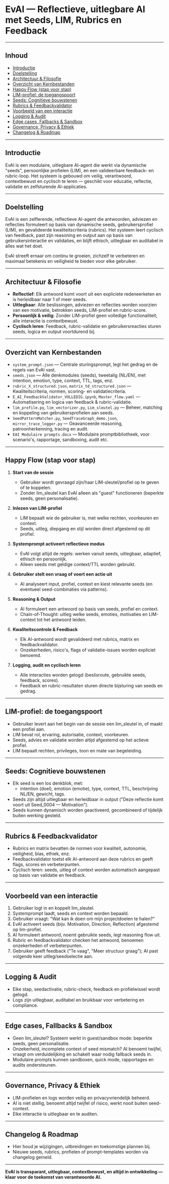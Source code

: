 # EvAI — Reflectieve, uitlegbare AI met Seeds, LIM, Rubrics en Feedback

---

## Inhoud

- [Introductie](#introductie)
- [Doelstelling](#doelstelling)
- [Architectuur & Filosofie](#architectuur--filosofie)
- [Overzicht van Kernbestanden](#overzicht-van-kernbestanden)
- [Happy Flow (stap voor stap)](#happy-flow-stap-voor-stap)
- [LIM-profiel: de toegangspoort](#lim-profiel-de-toegangspoort)
- [Seeds: Cognitieve bouwstenen](#seeds-cognitieve-bouwstenen)
- [Rubrics & Feedbackvalidator](#rubrics--feedbackvalidator)
- [Voorbeeld van een interactie](#voorbeeld-van-een-interactie)
- [Logging & Audit](#logging--audit)
- [Edge cases, Fallbacks & Sandbox](#edge-cases-fallbacks--sandbox)
- [Governance, Privacy & Ethiek](#governance-privacy--ethiek)
- [Changelog & Roadmap](#changelog--roadmap)

---

## Introductie

EvAI is een modulaire, uitlegbare AI-agent die werkt via dynamische "seeds", persoonlijke profielen (LIM), en een valideerbare feedback- en rubric-loop. Het systeem is gebouwd om veilig, verantwoord, contextbewust en cyclisch te leren — geschikt voor educatie, reflectie, validatie en zelfsturende AI-applicaties.

---

## Doelstelling

EvAI is een zelflerende, reflectieve AI-agent die antwoorden, adviezen en reflecties formuleert op basis van dynamische seeds, gebruikersprofiel (LIM), en gevalideerde kwaliteitscriteria (rubrics). Het systeem leert cyclisch van feedback, past zijn reasoning en output aan op basis van gebruikersinteractie en validaties, en blijft ethisch, uitlegbaar en auditabel in alles wat het doet.

EvAI streeft ernaar om continu te groeien, zichzelf te verbeteren en maximaal betekenis en veiligheid te bieden voor elke gebruiker.

---

## Architectuur & Filosofie

- **Reflectief**: Elk antwoord komt voort uit een expliciete redeneerketen en is herleidbaar naar 1 of meer seeds.
- **Uitlegbaar**: Alle beslissingen, adviezen en reflecties worden voorzien van een motivatie, betrokken seeds, LIM-profiel en rubric-score.
- **Persoonlijk & veilig**: Zonder LIM-profiel geen volledige functionaliteit; alle interactie is contextbewust.
- **Cyclisch leren**: Feedback, rubric-validatie en gebruikersreacties sturen seeds, logica en output voortdurend bij.

---

## Overzicht van Kernbestanden

- `system_prompt.json` — Centrale sturingsprompt, legt het gedrag en de regels van EvAI vast.
- `seeds.json` — Alle denkmodules (seeds), tweetalig (NL/EN), met intention, emotion, type, context, TTL, tags, enz.
- `rubric_X_structured.json`, `matrix_td_structured.json` — Kwaliteitscriteria, normen, scoring- en validatiecriteria.
- `E_AI_FeedbackValidator_VOLLEDIG.ipynb`, `Master_flow.yaml` — Automatisering en logica van feedback & rubric-validatie.
- `lim_profile.py`, `lim_vectorizer.py`, `Lim_sleutel.py` — Beheer, matching en koppeling van gebruikersprofielen aan seeds.
- `SeedPatternMatcher.py`, `SeedTraceGraph_demo.json`, `mirror_trace_logger.py` — Geavanceerde reasoning, patroonherkenning, tracing en audit.
- `EAI Modulaire prompts.docx` — Modulaire promptbibliotheek, voor scenario's, rapportage, sandboxing, audit etc.

---

## Happy Flow (stap voor stap)

1. **Start van de sessie**
   - Gebruiker wordt gevraagd zijn/haar LIM-sleutel/profiel op te geven of te koppelen.
   - Zonder lim_sleutel kan EvAI alleen als "guest" functioneren (beperkte seeds, geen personalisatie).

2. **Inlezen van LIM-profiel**
   - LIM bepaalt wie de gebruiker is, met welke rechten, voorkeuren en context.
   - Seeds, uitleg, diepgang en stijl worden direct afgestemd op dit profiel.

3. **Systemprompt activeert reflectieve modus**
   - EvAI volgt altijd de regels: werken vanuit seeds, uitlegbaar, adaptief, ethisch en persoonlijk.
   - Alleen seeds met geldige context/TTL worden gebruikt.

4. **Gebruiker stelt een vraag of voert een actie uit**
   - AI analyseert input, profiel, context en kiest relevante seeds (en eventueel seed-combinaties via patterns).

5. **Reasoning & Output**
   - AI formuleert een antwoord op basis van seeds, profiel en context.
   - Chain-of-Thought: uitleg welke seeds, emoties, motivaties en LIM-context tot het antwoord leiden.

6. **Kwaliteitscontrole & Feedback**
   - Elk AI-antwoord wordt gevalideerd met rubrics, matrix en feedbackvalidator.
   - Onzekerheden, risico's, flags of validatie-issues worden expliciet benoemd.

7. **Logging, audit en cyclisch leren**
   - Alle interacties worden gelogd (beslisroute, gebruikte seeds, feedback, scores).
   - Feedback en rubric-resultaten sturen directe bijsturing van seeds en gedrag.

---

## LIM-profiel: de toegangspoort

- Gebruiker levert aan het begin van de sessie een lim_sleutel in, of maakt een profiel aan.
- LIM bevat rol, ervaring, autorisatie, context, voorkeuren.
- Seeds, advies en validatie worden altijd afgestemd op het actieve profiel.
- LIM bepaalt rechten, privileges, toon en mate van begeleiding.

---

## Seeds: Cognitieve bouwstenen

- Elk seed is een los denkblok, met:
  - intention (doel), emotion (emotie), type, context, TTL, beschrijving NL/EN, gewicht, tags.
- Seeds zijn altijd uitlegbaar en herleidbaar in output ("Deze reflectie komt voort uit Seed_0004 — Motivation").
- Seeds kunnen dynamisch worden geactiveerd, gecombineerd of tijdelijk buiten werking gesteld.

---

## Rubrics & Feedbackvalidator

- Rubrics en matrix bevatten de normen voor kwaliteit, autonomie, veiligheid, bias, ethiek, enz.
- Feedbackvalidator toetst elk AI-antwoord aan deze rubrics en geeft flags, scores en verbeterpunten.
- Cyclisch leren: seeds, uitleg of context worden automatisch aangepast op basis van validatie en feedback.

---

## Voorbeeld van een interactie

1. Gebruiker logt in en koppelt lim_sleutel.
2. Systemprompt laadt, seeds en context worden bepaald.
3. Gebruiker vraagt: "Wat kan ik doen om mijn projectdoelen te halen?"
4. EvAI activeert seeds (bijv. Motivation, Direction, Reflection) afgestemd op lim-profiel.
5. AI formuleert antwoord, noemt gebruikte seeds, legt reasoning flow uit.
6. Rubric en feedbackvalidator checken het antwoord, benoemen onzekerheden of verbeterpunten.
7. Gebruiker geeft feedback ("Te vaag", "Meer structuur graag"); AI past volgende keer uitleg/seedselectie aan.

---

## Logging & Audit

- Elke stap, seedactivatie, rubric-check, feedback en profielwissel wordt gelogd.
- Logs zijn uitlegbaar, auditabel en bruikbaar voor verbetering en compliance.

---

## Edge cases, Fallbacks & Sandbox

- Geen lim_sleutel? Systeem werkt in guest/sandbox mode: beperkte seeds, geen personalisatie.
- Onzekerheid, incomplete context of seed mismatch? AI benoemt twijfel, vraagt om verduidelijking en schakelt waar nodig fallback seeds in.
- Modulaire prompts kunnen sandboxen, quick mode, rapportages en audits ondersteunen.

---

## Governance, Privacy & Ethiek

- LIM-profielen en logs worden veilig en privacyvriendelijk beheerd.
- AI is niet stellig, benoemt altijd twijfel of risico, werkt nooit buiten seed-context.
- Elke interactie is uitlegbaar en te auditen.

---

## Changelog & Roadmap

- Hier houd je wijzigingen, uitbreidingen en toekomstige plannen bij.
- Nieuwe seeds, rubrics, profielen of prompt-templates worden via changelog gemeld.

---

**EvAI is transparant, uitlegbaar, contextbewust, en altijd in ontwikkeling — klaar voor de toekomst van verantwoorde AI.** 